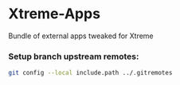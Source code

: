 # Xtreme-Apps
Bundle of external apps tweaked for Xtreme

### Setup branch upstream remotes:
```sh
git config --local include.path ../.gitremotes
```

